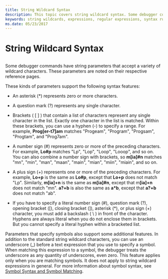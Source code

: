 ```yaml
---
title: String Wildcard Syntax
description: This topic covers string wildcard syntax. Some debugger commands have string parameters that accept a variety of wildcard characters.
keywords: string wildcards, expressions, regular expressions, syntax rules for commands
ms.date: 05/23/2017
---
```


# String Wildcard Syntax


## <span id="ddk_string_wildcard_syntax_dbg"></span><span id="DDK_STRING_WILDCARD_SYNTAX_DBG"></span>


Some debugger commands have string parameters that accept a variety of wildcard characters. These parameters are noted on their respective reference pages.

These kinds of parameters support the following syntax features:

- An asterisk (\*) represents zero or more characters.

- A question mark (?) represents any single character.

- Brackets ( \[ \] ) that contain a list of characters represent any single character in the list. Exactly one character in the list is matched. Within these brackets, you can use a hyphen (-) to specify a range. For example, **Prog\[er-t7\]am** matches "Progeam", "Program", "Progsam", "Progtam", and "Prog7am".

- A number sign (\#) represents zero or more of the preceding characters. For example, **Lo\#p** matches "Lp", "Lop", "Loop", "Looop", and so on. You can also combine a number sign with brackets, so **m\[ia\]\#n** matches "mn", "min", "man", "maan", "main", "mian", "miin", "miain", and so on.

- A plus sign (+) represents one or more of the preceding characters. For example, **Lo+p** is the same as **Lo\#p**, except that **Lo+p** does not match "Lp". Similarly, **m\[ia\]+n** is the same as **m\[ia\]\#n**, except that m<strong>\[ia\]+n</strong> does not match "mn". **a?+b** is also the same as **a\*b**, except that **a?+b** does not match "ab".

- If you have to specify a literal number sign (\#), question mark (?), opening bracket (\[), closing bracket (\]), asterisk (\*), or plus sign (+) character, you must add a backslash ( \\ ) in front of the character. Hyphens are always literal when you do not enclose them in brackets. But you cannot specify a literal hyphen within a bracketed list.

Parameters that specify symbols also support some additional features. In addition to the standard string wildcard characters, you can use an underscore (\_) before a text expression that you use to specify a symbol. When matching this expression to a symbol, the debugger treats the underscore as any quantity of underscores, even zero. This feature applies only when you are matching symbols. It does not apply to string wildcard expressions in general. For more information about symbol syntax, see [Symbol Syntax and Symbol Matching](../debugger/symbol-syntax-and-symbol-matching.md).

 

 





